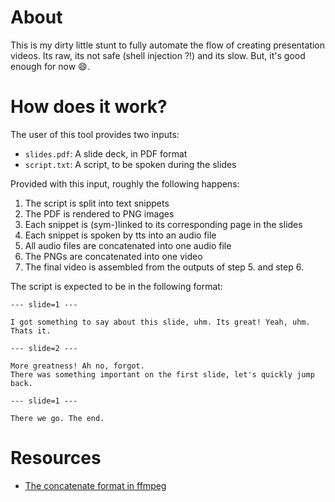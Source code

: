# About

This is my dirty little stunt to fully automate the flow of creating presentation videos.
Its raw, its not safe (shell injection ?!) and its slow.
But, it's good enough for now :smile:.

# How does it work?

The user of this tool provides two inputs:

- `slides.pdf`: A slide deck, in PDF format
- `script.txt`: A script, to be spoken during the slides

Provided with this input, roughly the following happens:

1. The script is split into text snippets
2. The PDF is rendered to PNG images
3. Each snippet is (sym-)linked to its corresponding page in the slides
4. Each snippet is spoken by tts into an audio file
5. All audio files are concatenated into one audio file
6. The PNGs are concatenated into one video
7. The final video is assembled from the outputs of step 5. and step 6.

The script is expected to be in the following format:

```
--- slide=1 ---

I got something to say about this slide, uhm. Its great! Yeah, uhm. Thats it.

--- slide=2 ---

More greatness! Ah no, forgot.
There was something important on the first slide, let's quickly jump back.

--- slide=1 ---

There we go. The end.
```

# Resources

- [The concatenate format in ffmpeg](https://ffmpeg.org/ffmpeg-formats.html#concat-1)

